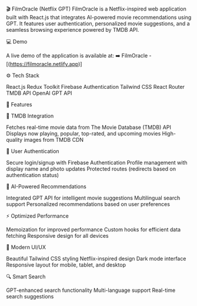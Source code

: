 🎬 FilmOracle (Netflix GPT)
FilmOracle is a Netflix-inspired web application built with React.js that integrates AI-powered movie recommendations using GPT. It features user authentication, personalized movie suggestions, and a seamless browsing experience powered by TMDB API.

💻 Demo

A live demo of the application is available at:
➡️ FilmOracle - [(https://filmoracle.netlify.app)]

⚙️ Tech Stack 

React.js
Redux Toolkit
Firebase Authentication
Tailwind CSS
React Router
TMDB API
OpenAI GPT API

🚀 Features

🎥 TMDB Integration

Fetches real-time movie data from The Movie Database (TMDB) API
Displays now playing, popular, top-rated, and upcoming movies
High-quality images from TMDB CDN

🔐 User Authentication

Secure login/signup with Firebase Authentication
Profile management with display name and photo updates
Protected routes (redirects based on authentication status)

🤖 AI-Powered Recommendations

Integrated GPT API for intelligent movie suggestions
Multilingual search support
Personalized recommendations based on user preferences

⚡ Optimized Performance

Memoization for improved performance
Custom hooks for efficient data fetching
Responsive design for all devices

🎨 Modern UI/UX

Beautiful Tailwind CSS styling
Netflix-inspired design
Dark mode interface
Responsive layout for mobile, tablet, and desktop

🔍 Smart Search

GPT-enhanced search functionality
Multi-language support
Real-time search suggestions
